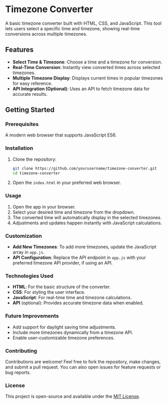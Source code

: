 # Timezone Converter

A basic timezone converter built with HTML, CSS, and JavaScript. This tool lets users select a specific time and timezone, showing real-time conversions across multiple timezones.

## Features

- **Select Time & Timezone**: Choose a time and a timezone for conversion.
- **Real-Time Conversion**: Instantly view converted times across selected timezones.
- **Multiple Timezone Display**: Displays current times in popular timezones for easy reference.
- **API Integration (Optional)**: Uses an API to fetch timezone data for accurate results.

## Getting Started

### Prerequisites

A modern web browser that supports JavaScript ES6.

### Installation

1. Clone the repository:
   ```bash
   git clone https://github.com/yourusername/timezone-converter.git
   cd timezone-converter
2.  Open the `index.html` in your preferred web browser.

### Usage

1. Open the app in your browser.
2. Select your desired time and timezone from the dropdown.
3. The converted time will automatically display in the selected timezones.
4. Adjustments and updates happen instantly with JavaScript calculations.

### Customization

- **Add New Timezones**: To add more timezones, update the JavaScript array in `app.js`.
- **API Configuration**: Replace the API endpoint in `app.js` with your preferred timezone API provider, if using an API.

### Technologies Used

- **HTML**: For the basic structure of the converter.
- **CSS**: For styling the user interface.
- **JavaScript**: For real-time time and timezone calculations.
- **API** (optional): Provides accurate timezone data when enabled.

### Future Improvements

- Add support for daylight saving time adjustments.
- Include more timezones dynamically from a timezone API.
- Enable user-customizable timezone preferences.

### Contributing

Contributions are welcome! Feel free to fork the repository, make changes, and submit a pull request. You can also open issues for feature requests or bug reports.

### License

This project is open-source and available under the [MIT License](LICENSE).

